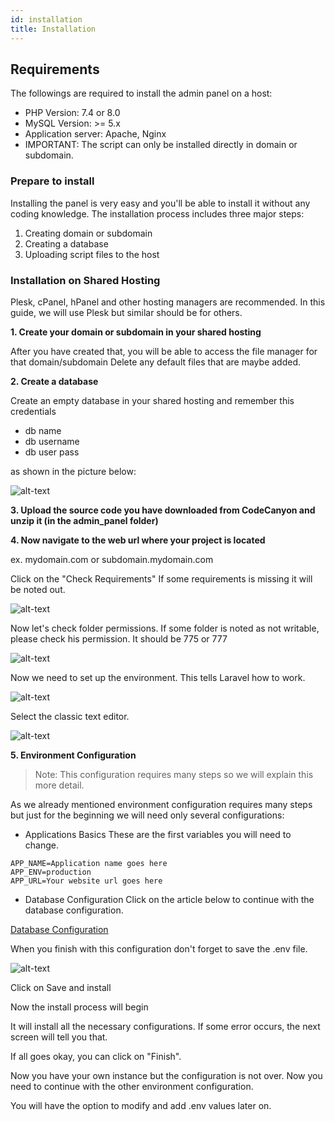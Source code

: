 ```yaml
---
id: installation
title: Installation
---
```


## Requirements 

The followings are required to install the admin panel on a host:
* PHP Version: 7.4 or 8.0
* MySQL Version: >= 5.x
* Application server: Apache, Nginx
* IMPORTANT: The script can only be installed directly in domain or subdomain.

### Prepare to install

Installing the panel is very easy and you'll be able to install it without any coding knowledge. The installation process includes three major steps:
1. Creating domain or subdomain
2. Creating a database
3. Uploading script files to the host

### Installation on Shared Hosting
Plesk, cPanel, hPanel and other hosting managers are recommended. In this guide, we will use Plesk but similar should be for others.

<b>1. Create your domain or subdomain in your shared hosting</b>

After you have created that, you will be able to access the file manager for that domain/subdomain
Delete any default files that are maybe added.

<b>2. Create a database</b>

Create an empty database in your shared hosting and remember this credentials

* db name
* db username
* db user pass

as shown in the picture below:

![alt-text](assets/img/adminpanel/1.png)

<b>3. Upload the source code you have downloaded from CodeCanyon and unzip it (in the admin_panel folder)</b>

<b>4. Now navigate to the web url where your project is located </b>

ex. mydomain.com or subdomain.mydomain.com

Click on the "Check Requirements" If some requirements is missing it will be noted out.

![alt-text](assets/img/adminpanel/2.png)

Now let's check folder permissions. If some folder is noted as not writable, please check his permission. It should be 775 or 777

![alt-text](assets/img/adminpanel/3.png)

Now we need to set up the environment. This tells Laravel how to work.

![alt-text](assets/img/adminpanel/4.png)

Select the classic text editor.

![alt-text](assets/img/adminpanel/5.png)

<b>5. Environment Configuration</b>

<blockquote>Note: This configuration requires many steps so we will explain this more detail.</blockquote>

As we already mentioned environment configuration requires many steps but just for the beginning we will need only several configurations:

* Applications Basics These are the first variables you will need to change.

```
APP_NAME=Application name goes here
APP_ENV=production
APP_URL=Your website url goes here
```

* Database Configuration Click on the article below to continue with the database configuration.

 [Database Configuration](adminpanel/databaseconfig.md)

 When you finish with this configuration don't forget to save the .env file.

![alt-text](assets/img/adminpanel/6.png)

Click on Save and install

Now the install process will begin

It will install all the necessary configurations. If some error occurs, the next screen will tell you that.

If all goes okay, you can click on "Finish".

Now you have your own instance but the configuration is not over. Now you need to continue with the other environment configuration.

You will have the option to modify and add .env values later on.


